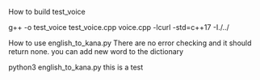 How to build test_voice

g++ -o test_voice test_voice.cpp voice.cpp -lcurl -std=c++17 -I./../


How to use english_to_kana.py
There are no error checking and it should return none.
you can add new word to the dictionary 

python3 english_to_kana.py this is a test


